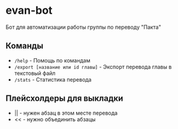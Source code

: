 # evan-bot

Бот для автоматизации работы группы по переводу "Пакта"

## Команды

- `/help` - Помощь по командам
- `/export [название или id главы]` - Экспорт перевода главы в текстовый файл
- `/stats` - Статистика перевода

## Плейсхолдеры для выкладки

- || - нужен абзац в этом месте перевода
- << - нужно объединить абзацы